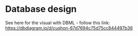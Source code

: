 # Database design

See here for the visual with DBML - follow this link:<br>
https://dbdiagram.io/d/cushon-67d7694c75d75cc844497b36
